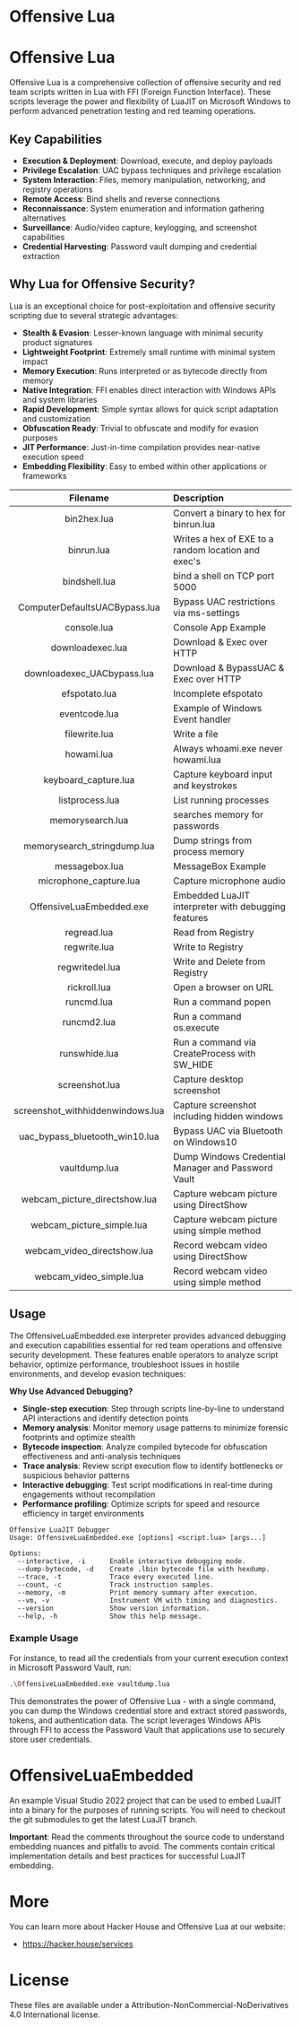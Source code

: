 # Offensive Lua

# Offensive Lua

Offensive Lua is a comprehensive collection of offensive security and red team scripts written in Lua with FFI (Foreign Function Interface). These scripts leverage the power and flexibility of LuaJIT on Microsoft Windows to perform advanced penetration testing and red teaming operations.

## Key Capabilities

- **Execution & Deployment**: Download, execute, and deploy payloads
- **Privilege Escalation**: UAC bypass techniques and privilege escalation
- **System Interaction**: Files, memory manipulation, networking, and registry operations
- **Remote Access**: Bind shells and reverse connections
- **Reconnaissance**: System enumeration and information gathering alternatives
- **Surveillance**: Audio/video capture, keylogging, and screenshot capabilities
- **Credential Harvesting**: Password vault dumping and credential extraction

## Why Lua for Offensive Security?

Lua is an exceptional choice for post-exploitation and offensive security scripting due to several strategic advantages:

- **Stealth & Evasion**: Lesser-known language with minimal security product signatures
- **Lightweight Footprint**: Extremely small runtime with minimal system impact
- **Memory Execution**: Runs interpreted or as bytecode directly from memory
- **Native Integration**: FFI enables direct interaction with Windows APIs and system libraries
- **Rapid Development**: Simple syntax allows for quick script adaptation and customization
- **Obfuscation Ready**: Trivial to obfuscate and modify for evasion purposes
- **JIT Performance**: Just-in-time compilation provides near-native execution speed
- **Embedding Flexibility**: Easy to embed within other applications or frameworks

|             Filename             | Description                                         |
| :------------------------------: | :-------------------------------------------------- |
|           bin2hex.lua            | Convert a binary to hex for binrun.lua              |
|            binrun.lua            | Writes a hex of EXE to a random location and exec's |
|          bindshell.lua           | bind a shell on TCP port 5000                       |
|  ComputerDefaultsUACBypass.lua   | Bypass UAC restrictions via ms-settings             |
|           console.lua            | Console App Example                                 |
|         downloadexec.lua         | Download & Exec over HTTP                           |
|    downloadexec_UACbypass.lua    | Download & BypassUAC & Exec over HTTP               |
|          efspotato.lua           | Incomplete efspotato                                |
|          eventcode.lua           | Example of Windows Event handler                    |
|          filewrite.lua           | Write a file                                        |
|            howami.lua            | Always whoami.exe never howami.lua                  |
|       keyboard_capture.lua       | Capture keyboard input and keystrokes               |
|         listprocess.lua          | List running processes                              |
|         memorysearch.lua         | searches memory for passwords                       |
|   memorysearch_stringdump.lua    | Dump strings from process memory                    |
|          messagebox.lua          | MessageBox Example                                  |
|      microphone_capture.lua      | Capture microphone audio                            |
|     OffensiveLuaEmbedded.exe     | Embedded LuaJIT interpreter with debugging features |
|           regread.lua            | Read from Registry                                  |
|           regwrite.lua           | Write to Registry                                   |
|         regwritedel.lua          | Write and Delete from Registry                      |
|           rickroll.lua           | Open a browser on URL                               |
|            runcmd.lua            | Run a command popen                                 |
|           runcmd2.lua            | Run a command os.execute                            |
|          runswhide.lua           | Run a command via CreateProcess with SW_HIDE        |
|          screenshot.lua          | Capture desktop screenshot                          |
| screenshot_withhiddenwindows.lua | Capture screenshot including hidden windows         |
|  uac_bypass_bluetooth_win10.lua  | Bypass UAC via Bluetooth on Windows10               |
|          vaultdump.lua           | Dump Windows Credential Manager and Password Vault  |
|  webcam_picture_directshow.lua   | Capture webcam picture using DirectShow             |
|    webcam_picture_simple.lua     | Capture webcam picture using simple method          |
|   webcam_video_directshow.lua    | Record webcam video using DirectShow                |
|     webcam_video_simple.lua      | Record webcam video using simple method             |

## Usage

The OffensiveLuaEmbedded.exe interpreter provides advanced debugging and execution capabilities essential for red team operations and offensive security development. These features enable operators to analyze script behavior, optimize performance, troubleshoot issues in hostile environments, and develop evasion techniques:

**Why Use Advanced Debugging?**

- **Single-step execution**: Step through scripts line-by-line to understand API interactions and identify detection points
- **Memory analysis**: Monitor memory usage patterns to minimize forensic footprints and optimize stealth
- **Bytecode inspection**: Analyze compiled bytecode for obfuscation effectiveness and anti-analysis techniques
- **Trace analysis**: Review script execution flow to identify bottlenecks or suspicious behavior patterns
- **Interactive debugging**: Test script modifications in real-time during engagements without recompilation
- **Performance profiling**: Optimize scripts for speed and resource efficiency in target environments

```
Offensive LuaJIT Debugger
Usage: OffensiveLuaEmbedded.exe [options] <script.lua> [args...]

Options:
  --interactive, -i      Enable interactive debugging mode.
  --dump-bytecode, -d    Create .lbin bytecode file with hexdump.
  --trace, -t            Trace every executed line.
  --count, -c            Track instruction samples.
  --memory, -m           Print memory summary after execution.
  --vm, -v               Instrument VM with timing and diagnostics.
  --version              Show version information.
  --help, -h             Show this help message.
```

### Example Usage

For instance, to read all the credentials from your current execution context in Microsoft Password Vault, run:

```bash
.\OffensiveLuaEmbedded.exe vaultdump.lua
```

This demonstrates the power of Offensive Lua - with a single command, you can dump the Windows credential store and extract stored passwords, tokens, and authentication data. The script leverages Windows APIs through FFI to access the Password Vault that applications use to securely store user credentials.

# OffensiveLuaEmbedded

An example Visual Studio 2022 project that can be used to embed LuaJIT into a binary for the purposes of running scripts. You will need to checkout the git submodules to get the latest LuaJIT branch.

**Important**: Read the comments throughout the source code to understand embedding nuances and pitfalls to avoid. The comments contain critical implementation details and best practices for successful LuaJIT embedding.

# More

You can learn more about Hacker House and Offensive Lua at our website:

- https://hacker.house/services

# License

These files are available under a Attribution-NonCommercial-NoDerivatives 4.0 International license.
